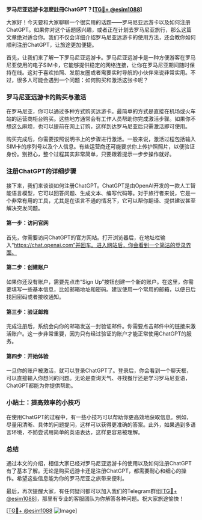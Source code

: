 **罗马尼亚远游卡怎麽註冊ChatGPT？[[TG💪+ @esim1088](https://t.me/s/esim1088)]**

大家好！今天要和大家聊聊一个很实用的话题——罗马尼亚远游卡以及如何注册ChatGPT。如果你对这个话题感兴趣，或者正在计划去罗马尼亚旅行，那么这篇文章绝对适合你。我们不仅会详细介绍罗马尼亚远游卡的使用方法，还会教你如何顺利注册ChatGPT，让旅途更加便捷。

首先，让我们来了解一下罗马尼亚远游卡。罗马尼亚远游卡是一种方便游客在罗马尼亚使用的电子SIM卡，它能够提供稳定的网络连接，让你在罗马尼亚期间随时保持在线。这对于喜欢拍照、发朋友圈或者需要实时导航的小伙伴来说非常实用。不过，很多人可能会遇到一个问题：如何购买和激活这张卡呢？

### 罗马尼亚远游卡的购买与激活

在罗马尼亚，你可以通过多种方式购买远游卡。最简单的方式是直接在机场或火车站的运营商柜台购买。这些地方通常会有工作人员帮助你完成激活步骤。如果你不想这么麻烦，也可以提前在网上订购，这样到达罗马尼亚后只需激活即可使用。

购买完成后，你需要按照说明书上的步骤进行激活。一般来说，激活过程包括输入SIM卡的序列号以及个人信息。有些运营商还可能要求你上传护照照片，以便验证身份。别担心，整个过程其实非常简单，只要跟着提示一步步操作就好。

### 注册ChatGPT的详细步骤

接下来，我们来谈谈如何注册ChatGPT。ChatGPT是由OpenAI开发的一款人工智能语言模型，它可以回答问题、生成文本、编写代码等。对于旅行者来说，它是一个非常有用的工具，尤其是在语言不通的情况下，它可以帮你翻译、提供建议甚至解决突发问题。

#### 第一步：访问官网

首先，你需要访问ChatGPT的官方网站。打开浏览器后，在地址栏输入“https://chat.openai.com”并回车。进入网站后，你会看到一个简洁的登录界面。

#### 第二步：创建账户

如果你还没有账户，需要先点击“Sign Up”按钮创建一个新的账户。在这里，你需要填写一些基本信息，比如邮箱地址和密码。建议使用一个常用的邮箱，以便日后找回密码或者接收通知。

#### 第三步：验证邮箱

完成注册后，系统会向你的邮箱发送一封验证邮件。你需要点击邮件中的链接来激活账户。这一步非常重要，因为只有经过验证的账户才能正常使用ChatGPT的服务。

#### 第四步：开始体验

一旦你的账户被激活，就可以登录ChatGPT了。登录后，你会看到一个聊天框，可以直接输入你想问的问题。无论是查询天气、寻找餐厅还是学习罗马尼亚语，ChatGPT都能为你提供帮助。

### 小贴士：提高效率的小技巧

在使用ChatGPT的过程中，有一些小技巧可以帮助你更高效地获取信息。例如，尽量用清晰、具体的问题提问，这样可以获得更准确的答案。此外，如果遇到多语言环境，不妨尝试用简单的英语表达，这样更容易被理解。

### 总结

通过本文的介绍，相信大家已经对罗马尼亚远游卡的使用以及如何注册ChatGPT有了基本了解。无论是购买远游卡还是注册ChatGPT，都需要耐心和细心的操作。希望这些信息能为你的罗马尼亚之旅带来便利。

最后，再次提醒大家，有任何疑问都可以加入我们的Telegram群组[[TG💪+ @esim1088](https://t.me/s/esim1088)]，那里有专业的客服团队为你解答各种问题。祝大家旅途愉快！

[[TG💪+ @esim1088](https://t.me/s/esim1088) ![Image](https://i.postimg.cc/4NQfJmqS/Snipaste-2025-05-13-00-14-12.png)]